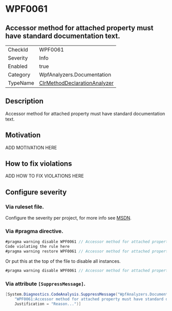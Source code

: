 # WPF0061
## Accessor method for attached property must have standard documentation text.

<!-- start generated table -->
<table>
<tr>
  <td>CheckId</td>
  <td>WPF0061</td>
</tr>
<tr>
  <td>Severity</td>
  <td>Info</td>
</tr>
<tr>
  <td>Enabled</td>
  <td>true</td>
</tr>
<tr>
  <td>Category</td>
  <td>WpfAnalyzers.Documentation</td>
</tr>
<tr>
  <td>TypeName</td>
  <td><a href="https://github.com/DotNetAnalyzers/WpfAnalyzers/blob/master/WpfAnalyzers/NodeAnalyzers/ClrMethodDeclarationAnalyzer.cs">ClrMethodDeclarationAnalyzer</a></td>
</tr>
</table>
<!-- end generated table -->

## Description

Accessor method for attached property must have standard documentation text.

## Motivation

ADD MOTIVATION HERE

## How to fix violations

ADD HOW TO FIX VIOLATIONS HERE

<!-- start generated config severity -->
## Configure severity

### Via ruleset file.

Configure the severity per project, for more info see [MSDN](https://msdn.microsoft.com/en-us/library/dd264949.aspx).

### Via #pragma directive.
```C#
#pragma warning disable WPF0061 // Accessor method for attached property must have standard documentation text.
Code violating the rule here
#pragma warning restore WPF0061 // Accessor method for attached property must have standard documentation text.
```

Or put this at the top of the file to disable all instances.
```C#
#pragma warning disable WPF0061 // Accessor method for attached property must have standard documentation text.
```

### Via attribute `[SuppressMessage]`.

```C#
[System.Diagnostics.CodeAnalysis.SuppressMessage("WpfAnalyzers.Documentation", 
    "WPF0061:Accessor method for attached property must have standard documentation text.", 
    Justification = "Reason...")]
```
<!-- end generated config severity -->